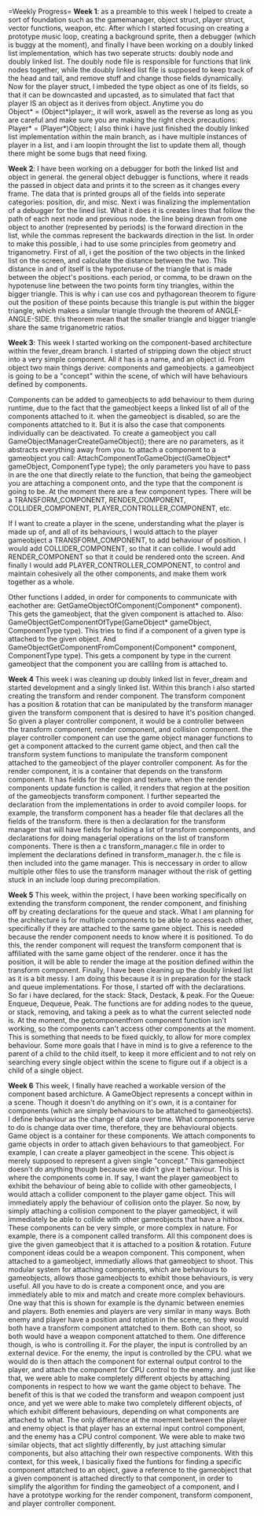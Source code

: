 =Weekly Progress=
**Week 1**: as a preamble to this week I helped to create a sort of foundation such as the gamemanager, object struct, player struct, vector functions, weapon, etc. After which I started focusing on creating a prototype music loop, creating a background sprite, then a debugger (which is buggy at the moment), and finally I have been working on a doubly linked list implementation, which has two seperate structs: doubly node and doubly linked list. The doubly node file is responsible for functions that link nodes together, while the doubly linked list file is supposed to keep track of the head and tail, and remove stuff and change those fields dynamically. Now for the player struct, I imbeded the type object as one of its fields, so that it can be downcasted and upcasted, as to simulated that fact that player IS an object as it derives from object. Anytime you do    
Object* = (Object*)player;, it will work, aswell as the reverse as long as you are careful and make sure you are making the right check precautions: Player* = (Player*)Object; I also think i have just finished the doubly linked list implementation within the main branch, as i have multiple instances of player in a list, and i am loopin throught the list to update them all, though there might be some bugs that need fixing.

**Week 2**: I have been working on a debugger for both the linked list and object in general. the general object debugger is functions, where it reads the passed in object data and prints it to the screen as it changes every frame. The data that is printed groups all of the fields into seperate categories: position, dir, and misc. Next i was finalizing the implementation of a debugger for the lined list. What it does it is creates lines that follow the path of each next node and previous node. the line being drawn from one object to another (represented by periods) is the forward direction in the list, while the commas represent the backwards direction in the list. In order to make this possible, i had to use some principles from geometry and triganometry. First of all, i get the position of the two objects in the linked list on the screen, and calculate the distance between the two. This distance in and of itself is the hypotenuse of the triangle that is made between the object's positions. each period, or comma, to be drawn on the hypotenuse line between the two points form tiny triangles, within the bigger triangle. This is why i can use cos and pythagorean theorem to figure out the position of these points because this triangle is put within the bigger triangle, which makes a simular triangle through the theorem of ANGLE-ANGLE-SIDE. this theorem mean that the smaller triangle and bigger triangle share the same triganometric ratios.

**Week 3**: This week I started working on the component-based architecture within the fever_dream branch. I started of stripping down the object struct into a very simple component. All it has is a name, and an object id. From object two main things derive: components and gameobjects. a gameobject is going to be a "concept" within the scene, of which will have behaviours defined by components. 

Components can be added to gameobjects to add behaviour to them during runtime, due to the fact that the gameobject keeps a linked list of all of the components attached to it. when the gameobject is disabled, so are the components attatched to it. But it is also the case that components individually can be deactivated. To create a gameobject you call GameObjectManagerCreateGameObject(); there are no parameters, as it abstracts everything away from you. to attach a component to a gameobject you call: AttachComponentToGameObject(GameObject* gameObject, ComponentType type); the only parameters you have to pass in are the one that directly relate to the function, that being the gameobject you are attaching a component onto, and the type that the component is going to be. At the moment there are a few component types. There will be a TRANSFORM_COMPONENT, RENDER_COMPONENT, COLLIDER_COMPONENT, PLAYER_CONTROLLER_COMPONENT, etc. 

If I want to create a player in the scene, understanding what the player is made up of, and all of its behaviours, I would attach to the player gameobject a TRANSFORM_COMPONENT, to add behaviour of position. I would add COLLIDER_COMPONENT, so that it can collide. I would add RENDER_COMPONENT so that it could be rendered onto the screen. And finally I would add PLAYER_CONTROLLER_COMPONENT, to control and maintain cohesively all the other components, and make them work together as a whole. 

Other functions I added, in order for components to communicate with eachother are: GetGameObjectOfComponent(Component* component). This gets the gameobject, that the given component is attached to. Also: GameObjectGetComponentOfType(GameObject* gameObject, ComponentType type). This tries to find if a component of a given type is attached to the given object. And GameObjectGetComponentFromComponent(Component* component, ComponentType type). This gets a component by type in the current gameobject that the component you are callilng from is attached to.

**Week 4**
This week i was cleaning up doubly linked list in fever_dream and started development and a singly linked list. Within this branch i also started creating the transform and render component. The transform component has a position & rotation that can be manipulated by the transform manager given the transform component that is desired to have it's position changed. So given a player controller component, it would be a controller between the transform component, render component, and collision component. the player controller component can use the game object manager functions to get a component attacked to the current game object, and then call the transform system functions to manipulate the transform component attached to the gameobject of the player controller component. As for the render component, it is a container that depends on the transform component. It has fields for the region and texture. when the render components update function is called, it renders that region at the position of the gameobjects transform component. I further sepearted the declaration from the implementations in order to avoid compiler loops. for example, the transform component has a header file that declares all the fields of the transform. there is then a declaration for the transform manager that will have fields for holding a list of transform components, and declarations for doing managerial operations on the list of transform components. There is then a c transform_manager.c file in order to implement the declarations defined in transform_manager.h. the c file is then included into the game manager. This is neccessary in order to allow multiple other files to use the transform manager without the risk of getting stuck in an include loop during precompilation.

**Week 5**
This week, within the project, I have been working specifically on extending the transform component, the render component, and finishing off by creating declarations for the queue and stack. What I am planning for the architecture is for multiple components to be able to access each other, specifically if they are attached to the same game object. This is needed because the render component needs to know where it is positioned. To do this, the render component will request the transform component that is affiliated with the same game object of the renderer. once it has the position, it will be able to render the image at the position defined within the transform component. Finally, I have been cleaning up the doubly linked list as it is a bit messy. I am doing this because it is in preparation for the stack and queue implementations. For those, I started off with the declarations. So far i have declared, for the stack: Stack, Destack, & peak. For the Queue: Enqueue, Dequeue, Peak. The functions are for adding nodes to the queue, or stack, removing, and taking a peek as to what the current selected node is. At the moment, the getcomponentfrom component function isn't working, so the components can't access other components at the moment. This is something that needs to be fixed quickly, to allow for more complex behaviour. Some more goals that I have in mind is to give a reference to the parent of a child to the child itself, to keep it more efficient and to not rely on searching every single object within the scene to figure out if a object is a child of a single object.

**Week 6**
This week, I finally have reached a workable version of the component based archicture. A GameObject represents a concept within in a scene. Though it doesn't do anything on it's own, it is a container for components (which are simply behaviours to be attatched to gameobjects). I define behaviour as the change of data over time. What components serve to do is change data over time, therefore, they are behavioural objects. Game object is a container for these components. We attach components to game objects in order to attach given behaviours to that gameobject. For example, I can create a player gameobject in the scene. This object is merely supposed to represent a given single "concept." This gameobject doesn't do anything though because we didn't give it behaviour. This is where the components come in. If say, I want the player gameobject to exhibit the behaviour of being able to collide with other gameobjects, I would attach a collider component to the player game object. This will immediately apply the behaviour of collision onto the player. So now, by simply attaching a collision component to the player gameobject, it will immediately be able to collide with other gameobjects that have a hitbox. These components can be very simple, or more complex in nature. For example, there is a component called transform. All this component does is give the given gameobject that it is attached to a position & rotation. Future component ideas could be a weapon component. This component, when attached to a gameobject, immediatly allows that gameobject to shoot. This modular system for attaching components, which are behaviours to gameobjects, allows those gameobjects to exhibit those behaviours, is very useful. All you have to do is create a component once, and you are immediately able to mix and match and create more complex behaviours. One way that this is shown for example is the dynamic between enemies and players. Both enemies and players are very similar in many ways. Both enemy and player have a position and rotation in the scene, so they would both have a transform component attatched to them. Both can shoot, so both would have a weapon component attatched to them. One difference though, is who is controlling it. For the player, the input is controlled by an external device. For the enemy, the input is controlled by the CPU. what we would do is then attach the component for external output control to the player, and attach the component for CPU control to the enemy. and just like that, we were able to make completely different objects by attaching components in respect to how we want the game object to behave. The benefit of this is that we coded the transform and weapon compoent just once, and yet we were able to make two completely different objects, of which exhibit different behaviours, depending on what components are attached to what. The only difference at the moement between the player and enemy object is that player has an external input control component, and the enemy has a CPU control component. We were able to make two similar objects, that act slightly differently, by just attaching simular components, but also attaching their own respective components. With this context, for this week, I basically fixed the funtions for finding a specific component attatched to an object, gave a reference to the gameobject that a given component is attached directly to that component, in order to simplify the algorithm for finding the gameobject of a component, and I have a prototype working for the render component, transform component, and player controller component.